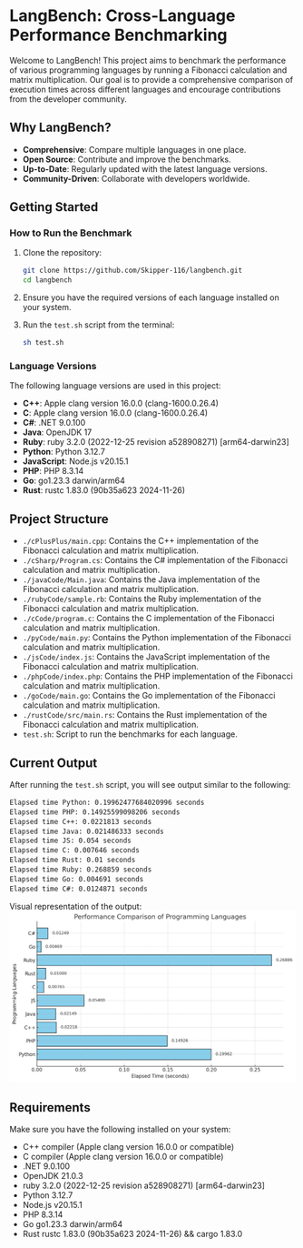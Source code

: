 # LangBench: Cross-Language Performance Benchmarking

Welcome to LangBench! This project aims to benchmark the performance of various programming languages by running a Fibonacci calculation and matrix multiplication. Our goal is to provide a comprehensive comparison of execution times across different languages and encourage contributions from the developer community.

## Why LangBench?

- **Comprehensive**: Compare multiple languages in one place.
- **Open Source**: Contribute and improve the benchmarks.
- **Up-to-Date**: Regularly updated with the latest language versions.
- **Community-Driven**: Collaborate with developers worldwide.

## Getting Started

### How to Run the Benchmark

1. Clone the repository:
    ```sh
    git clone https://github.com/Skipper-116/langbench.git
    cd langbench
    ```

2. Ensure you have the required versions of each language installed on your system.

3. Run the `test.sh` script from the terminal:
    ```sh
    sh test.sh
    ```

### Language Versions

The following language versions are used in this project:

- **C++**: Apple clang version 16.0.0 (clang-1600.0.26.4)
- **C**: Apple clang version 16.0.0 (clang-1600.0.26.4)
- **C#**: .NET 9.0.100
- **Java**: OpenJDK 17
- **Ruby**: ruby 3.2.0 (2022-12-25 revision a528908271) [arm64-darwin23]
- **Python**: Python 3.12.7
- **JavaScript**: Node.js v20.15.1
- **PHP**: PHP 8.3.14
- **Go**: go1.23.3 darwin/arm64
- **Rust**: rustc 1.83.0 (90b35a623 2024-11-26)

## Project Structure

- `./cPlusPlus/main.cpp`: Contains the C++ implementation of the Fibonacci calculation and matrix multiplication.
- `./cSharp/Program.cs`: Contains the C# implementation of the Fibonacci calculation and matrix multiplication.
- `./javaCode/Main.java`: Contains the Java implementation of the Fibonacci calculation and matrix multiplication.
- `./rubyCode/sample.rb`: Contains the Ruby implementation of the Fibonacci calculation and matrix multiplication.
- `./cCode/program.c`: Contains the C implementation of the Fibonacci calculation and matrix multiplication.
- `./pyCode/main.py`: Contains the Python implementation of the Fibonacci calculation and matrix multiplication.
- `./jsCode/index.js`: Contains the JavaScript implementation of the Fibonacci calculation and matrix multiplication.
- `./phpCode/index.php`: Contains the PHP implementation of the Fibonacci calculation and matrix multiplication.
- `./goCode/main.go`: Contains the Go implementation of the Fibonacci calculation and matrix multiplication.
- `./rustCode/src/main.rs`: Contains the Rust implementation of the Fibonacci calculation and matrix multiplication.
- `test.sh`: Script to run the benchmarks for each language.

## Current Output

After running the `test.sh` script, you will see output similar to the following:

```sh
Elapsed time Python: 0.19962477684020996 seconds
Elapsed time PHP: 0.14925599098206 seconds
Elapsed time C++: 0.0221813 seconds
Elapsed time Java: 0.021486333 seconds
Elapsed time JS: 0.054 seconds
Elapsed time C: 0.007646 seconds
Elapsed time Rust: 0.01 seconds
Elapsed time Ruby: 0.268859 seconds
Elapsed time Go: 0.004691 seconds
Elapsed time C#: 0.0124871 seconds
```

Visual representation of the output:
![alt text](image.png)

## Requirements
Make sure you have the following installed on your system:

* C++ compiler (Apple clang version 16.0.0 or compatible)
* C compiler (Apple clang version 16.0.0 or compatible)
* .NET 9.0.100
* OpenJDK 21.0.3
* ruby 3.2.0 (2022-12-25 revision a528908271) [arm64-darwin23]
* Python 3.12.7
* Node.js v20.15.1
* PHP 8.3.14
* Go go1.23.3 darwin/arm64
* Rust rustc 1.83.0 (90b35a623 2024-11-26) && cargo 1.83.0